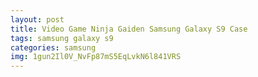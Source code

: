 ```yaml
---
layout: post
title: Video Game Ninja Gaiden Samsung Galaxy S9 Case
tags: samsung galaxy s9
categories: samsung
img: 1gun2Il0V_NvFp87mS5EqLvkN6l841VRS
---
```

